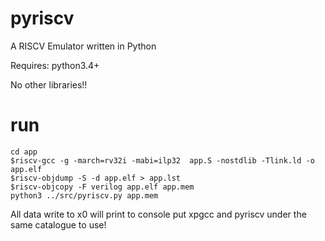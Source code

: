# pyriscv
A RISCV Emulator written in Python

Requires:
  python3.4+
  
No other libraries!!

# run

    cd app
    $riscv-gcc -g -march=rv32i -mabi=ilp32  app.S -nostdlib -Tlink.ld -o app.elf
    $riscv-objdump -S -d app.elf > app.lst
    $riscv-objcopy -F verilog app.elf app.mem
    python3 ../src/pyriscv.py app.mem

All data write to x0 will print to console
put xpgcc and pyriscv under the same catalogue to use!
